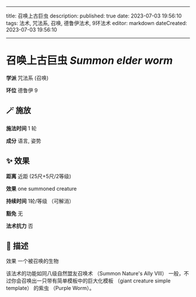 
---
title: 召唤上古巨虫
description: 
published: true
date: 2023-07-03 19:56:10
tags: 法术, 咒法系, 召唤, 德鲁伊法术, 9环法术
editor: markdown
dateCreated: 2023-07-03 19:56:10

---

# **召唤上古巨虫** *Summon elder worm*

**学派** 咒法系 (召唤) 

**环位** 德鲁伊 9

## 🪄 施放

**施法时间** 1 轮

**成分** 语言, 姿势

## ✨ 效果  

**距离** 近距 (25尺+5尺/2等级) 

**效果** one summoned creature 

**持续时间** 1轮/等级 （可解消） 

**豁免** 无

**法术抗力** 否

## 📖 描述

效果          一个被召唤的生物

该法术的功能如同八级自然盟友召唤术 （Summon Nature's Ally VIII） 一般，不过你会召唤出一只带有简单模板中的巨大化模板 （giant creature simple template） 的紫虫 （Purple Worm）。
    